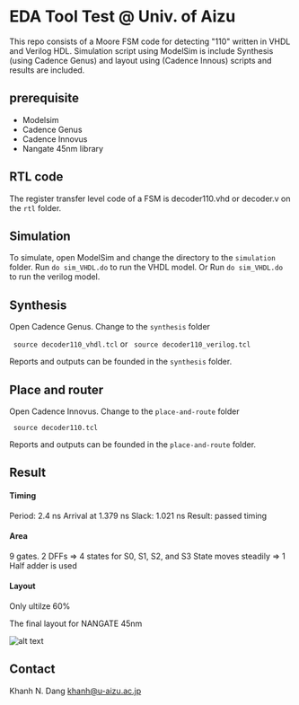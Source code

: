 EDA Tool Test @ Univ. of Aizu
========

This repo consists of a Moore FSM code for detecting "110" written in VHDL and Verilog HDL.
Simulation script using ModelSim is include
Synthesis (using Cadence Genus) and layout using (Cadence Innous) scripts and results are included.

prerequisite
-------------

- Modelsim
- Cadence Genus
- Cadence Innovus
- Nangate 45nm library

RTL code
--------

The register transfer level code of a FSM is decoder110.vhd or decoder.v on the ```rtl``` folder.

Simulation
---------

To simulate, open ModelSim and change the directory to the ```simulation``` folder.
Run ```do sim_VHDL.do``` to run the VHDL model.
Or Run ```do sim_VHDL.do``` to run the verilog model.

Synthesis
---------

Open Cadence Genus. Change to the ```synthesis``` folder

``` source decoder110_vhdl.tcl```
or
``` source decoder110_verilog.tcl```

Reports and outputs can be founded in the ```synthesis``` folder.



Place and router
---------

Open Cadence Innovus. Change to the ```place-and-route``` folder

``` source decoder110.tcl```

Reports and outputs can be founded in the ```place-and-route``` folder.



Result
---------

#### Timing

Period: 2.4 ns
Arrival at 1.379 ns
Slack: 1.021 ns
Result: passed timing

#### Area

9 gates.
2 DFFs => 4 states for S0, S1, S2, and S3
State moves steadily => 1 Half adder is used

#### Layout

Only ultilze 60%

The final layout for NANGATE 45nm 

![alt text](place-and-route/layout/ss_.place.gif "Layout")

Contact
------

Khanh N. Dang
khanh@u-aizu.ac.jp
